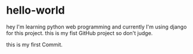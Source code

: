 # hello-world
hey I'm learning python web programming and currently I'm using django for this project. this is my fist GitHub project so don't judge.


this is my first Commit.

